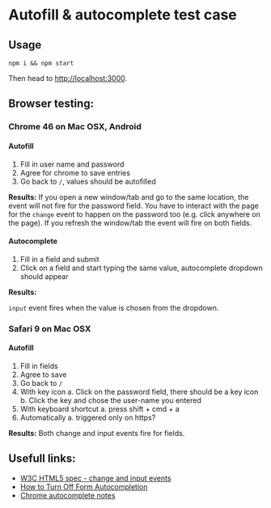 # Autofill & autocomplete test case

## Usage

```
npm i && npm start
```

Then head to [http://localhost:3000](http://localhost:3000).


## Browser testing:

### Chrome 46 on Mac OSX, Android

#### Autofill

  1. Fill in user name and password
  2. Agree for chrome to save entries
  3. Go back to `/`, values should be autofilled

**Results:**
If you open a new window/tab and go to the same location, the event will not fire for the password field. You have to interact with the page for the `change` event to happen on the password too (e.g. click anywhere on the page). If you refresh the window/tab the event will fire on both fields.

#### Autocomplete
  
  1. Fill in a field and submit
  2. Click on a field and start typing the same value, autocomplete dropdown should appear

**Results:**

`input` event fires when the value is chosen from the dropdown.

### Safari 9 on Mac OSX

#### Autofill

  1. Fill in fields
  2. Agree to save
  3. Go back to `/`
  4. With key icon
    a. Click on the password field, there should be a key icon
    b. Click the key and chose the user-name you entered
  5. With keyboard shortcut
    a. press shift + cmd + a
  6. Automatically
    a. triggered only on https?

**Results:**
Both change and input events fire for fields.

## Usefull links:

- [W3C HTML5 spec - change and input events](http://www.w3.org/TR/2014/REC-html5-20141028/forms.html#event-input-change)
- [How to Turn Off Form Autocompletion](https://developer.mozilla.org/en-US/docs/Web/Security/Securing_your_site/Turning_off_form_autocompletion#The_autocomplete_attribute_and_login_fields)
- [Chrome autocomplete notes](http://devdocs.io/html/element/form#Google_Chrome_notes)

